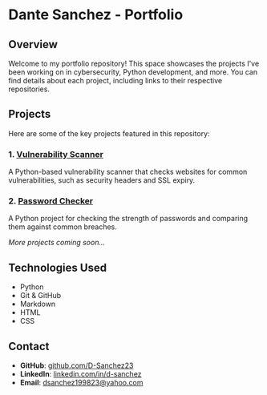 # Dante Sanchez - Portfolio

## Overview
Welcome to my portfolio repository! This space showcases the projects I've been working on in cybersecurity, Python development, and more. You can find details about each project, including links to their respective repositories.

## Projects
Here are some of the key projects featured in this repository:

### 1. [Vulnerability Scanner](./vulnerability-scanner/vulnerability-scanner.py)
A Python-based vulnerability scanner that checks websites for common vulnerabilities, such as security headers and SSL expiry.

### 2. [Password Checker](./password-checker/password-checker.py)
A Python project for checking the strength of passwords and comparing them against common breaches.

*More projects coming soon...*

## Technologies Used
- Python
- Git & GitHub
- Markdown
- HTML
- CSS

## Contact
- **GitHub**: [github.com/D-Sanchez23](https://github.com/D-Sanchez23)
- **LinkedIn**: [linkedin.com/in/d-sanchez](https://linkedin.com/in/d-sanchez)
- **Email**: dsanchez199823@yahoo.com
